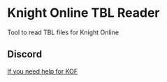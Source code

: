 # Knight Online TBL Reader

Tool to read TBL files for Knight Online

## Discord

[If you need help for KOF](https://discord.gg/5pBp2s2NUr)
